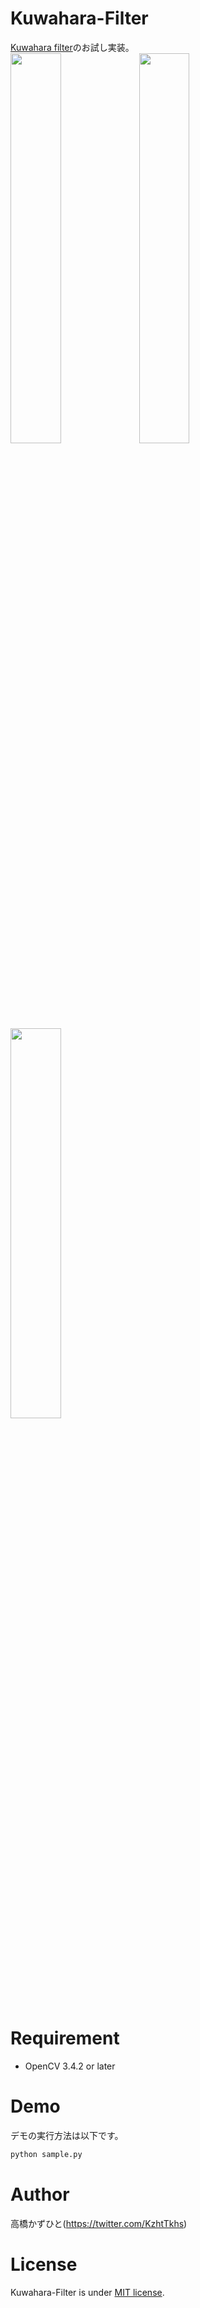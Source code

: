 # Kuwahara-Filter
[Kuwahara filter](https://en.wikipedia.org/wiki/Kuwahara_filter)のお試し実装。<br>
<img src="https://user-images.githubusercontent.com/37477845/99142007-3cae4000-2694-11eb-986f-39eb004aa628.png" width="40%"> <img src="https://user-images.githubusercontent.com/37477845/99142335-79c80180-2697-11eb-893e-3c69e295c531.png" width="40%"> <img src="https://user-images.githubusercontent.com/37477845/99142008-420b8a80-2694-11eb-9f34-64ea78942bd2.png" width="40%">

# Requirement 
* OpenCV 3.4.2 or later

# Demo
デモの実行方法は以下です。
```bash
python sample.py
```
# Author
高橋かずひと(https://twitter.com/KzhtTkhs)
 
# License 
Kuwahara-Filter is under [MIT license](https://en.wikipedia.org/wiki/MIT_License).
